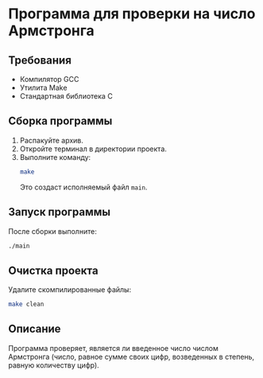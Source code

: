 # Программа для проверки на число Армстронга

## Требования
- Компилятор GCC
- Утилита Make
- Стандартная библиотека C

## Сборка программы
1. Распакуйте архив.
2. Откройте терминал в директории проекта.
3. Выполните команду:
   ```bash
   make
   ```
   Это создаст исполняемый файл `main`.

## Запуск программы
После сборки выполните:
```bash
./main
```

## Очистка проекта
Удалите скомпилированные файлы:
```bash
make clean
```

## Описание
Программа проверяет, является ли введенное число числом Армстронга (число, равное сумме своих цифр, возведенных в степень, равную количеству цифр).